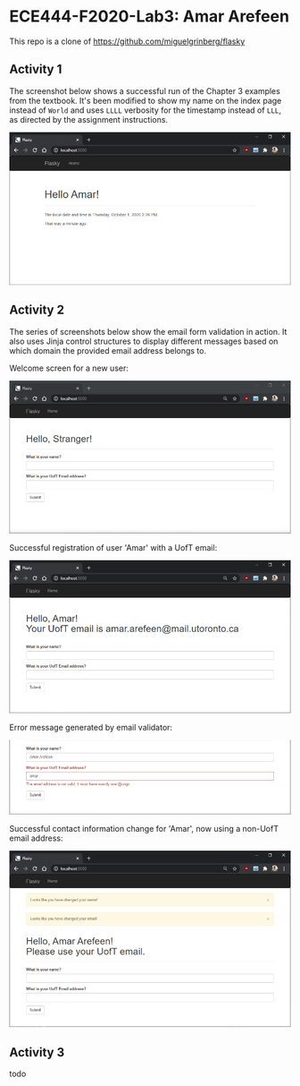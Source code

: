 # ECE444-F2020-Lab3: Amar Arefeen

This repo is a clone of https://github.com/miguelgrinberg/flasky

## Activity 1

The screenshot below shows a successful run of the Chapter 3 examples from the textbook. It's been modified to show my name on the index page instead of `World` and uses `LLLL` verbosity for the timestamp instead of `LLL`, as directed by the assignment instructions.

![Successful run of Chapter 3 examples](/images/activity-1-success.png)

## Activity 2

The series of screenshots below show the email form validation in action. It also uses Jinja control structures to display different messages based on which domain the provided email address belongs to.

Welcome screen for a new user:

![Welcome screen for a new user](/images/activity-2-success-1.png)

Successful registration of user 'Amar' with a UofT email:

![Successful registration of user 'Amar' with a UofT email](/images/activity-2-success-2.png)

Error message generated by email validator:

![Error message generated by email validator](/images/activity-2-success-3.png)

Successful contact information change for 'Amar', now using a non-UofT email address:

![Successful contact information change for 'Amar', now using a non-UofT email address](/images/activity-2-success-4.png)

## Activity 3

todo